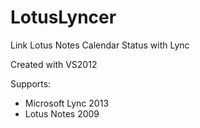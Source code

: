 # LotusLyncer
Link Lotus Notes Calendar Status with Lync

Created with VS2012

Supports: 
- Microsoft Lync 2013
- Lotus Notes 2009
